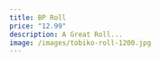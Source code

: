 ```yaml
---
title: BP Roll
price: "12.99"
description: A Great Roll...
image: /images/tobiko-roll-1200.jpg
---
```

